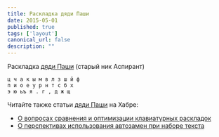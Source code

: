 ```yaml
---
title: Раскладка дяди Паши
date: 2015-05-01
published: true
tags: ['layout']
canonical_url: false
description: ""
---
```


Раскладка [дяди Паши](http://klavogonki.ru/u/#/285194) (старый ник Аспирант)

```
ц ч а к ы м в л з ш й ф
п и о е у р н т с б х
э ю ьъ я . г , д ж щ
```

Читайте также статьи [дяди Паши](http://klavogonki.ru/u/#/285194) на Хабре:
- [О вопросах сравнения и оптимизации клавиатурных раскладок](http://habrahabr.ru/post/210826/)
- [О перспективах использования автозамен при наборе текста](http://habrahabr.ru/post/211827/)
